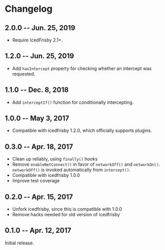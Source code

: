 # Changelog

## 2.0.0 -- Jun. 25, 2019

- Require IcedFrisby 2.1+.

## 1.2.0 -- Jun. 25, 2019

- Add `hasIntercept` property for checking whether an intercept was requested.

## 1.1.0 -- Dec. 8, 2018

- Add `interceptIf()` function for conditionally intercepting.

## 1.0.0 -- May 3, 2017

- Compatible with icedfrisby 1.2.0, which officially supports plugins.

## 0.3.0 -- Apr. 18, 2017

- Clean up reliably, using `finally()` hooks
- Remove `enableNetConnect()` in favor of `networkOff()` and `networkOn()`.
  `networkOff()` is invoked automatically from `intercept()`.
- Compatible with icedfrisby 1.0.0
- Improve test coverage

## 0.2.0 -- Apr. 15, 2017

- Unfork icedfrisby, since this is compatible with 1.0.0
- Remove hacks needed for old version of icedfrisby

## 0.1.0 -- Apr. 12, 2017

Initial release.
